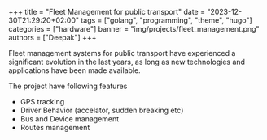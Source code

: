 +++
title = "Fleet Management for public transport"
date = "2023-12-30T21:29:20+02:00"
tags = ["golang", "programming", "theme", "hugo"]
categories = ["hardware"]
banner = "img/projects/fleet_management.png"
authors = ["Deepak"]
+++

Fleet management systems for public transport have experienced a significant evolution in the last years, as
long as new technologies and applications have been made available.

The project have following features

- GPS tracking
- Driver Behavior (accelator, sudden breaking etc)
- Bus and Device management
- Routes management